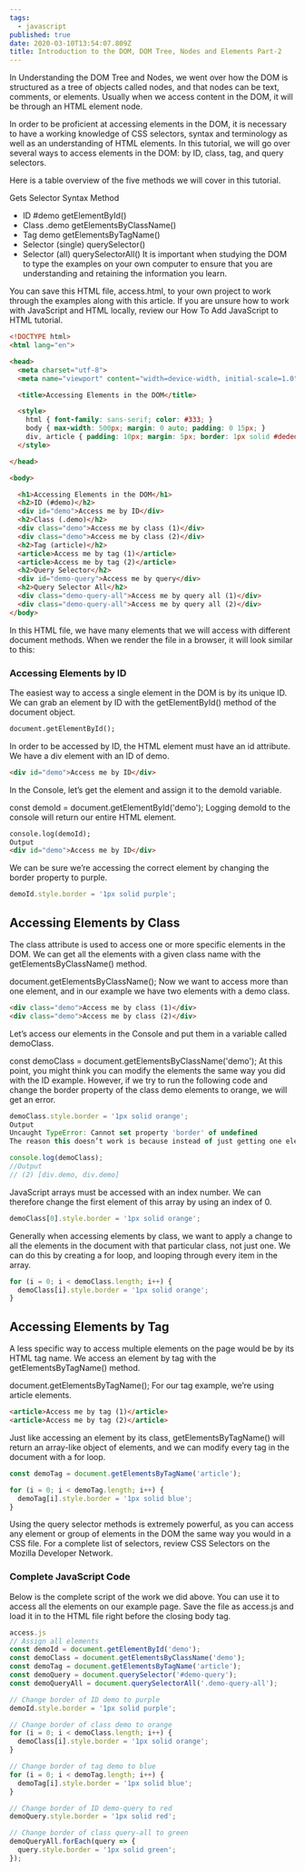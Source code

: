 ```yaml
---
tags:
  - javascript
published: true
date: 2020-03-10T13:54:07.809Z
title: Introduction to the DOM, DOM Tree, Nodes and Elements Part-2
---
```


In Understanding the DOM Tree and Nodes, we went over how the DOM is structured as a tree of objects called nodes, and that nodes can be text, comments, or elements. Usually when we access content in the DOM, it will be through an HTML element node.

In order to be proficient at accessing elements in the DOM, it is necessary to have a working knowledge of CSS selectors, syntax and terminology as well as an understanding of HTML elements. In this tutorial, we will go over several ways to access elements in the DOM: by ID, class, tag, and query selectors.


Here is a table overview of the five methods we will cover in this tutorial.

Gets	Selector Syntax	Method
* ID	#demo	getElementById()
* Class	.demo	getElementsByClassName()
* Tag	demo	getElementsByTagName()
* Selector (single)		querySelector()
* Selector (all)		querySelectorAll()
It is important when studying the DOM to type the examples on your own computer to ensure that you are understanding and retaining the information you learn.

You can save this HTML file, access.html, to your own project to work through the examples along with this article. If you are unsure how to work with JavaScript and HTML locally, review our How To Add JavaScript to HTML tutorial.

```html
<!DOCTYPE html>
<html lang="en">

<head>
  <meta charset="utf-8">
  <meta name="viewport" content="width=device-width, initial-scale=1.0">

  <title>Accessing Elements in the DOM</title>

  <style>
    html { font-family: sans-serif; color: #333; }
    body { max-width: 500px; margin: 0 auto; padding: 0 15px; }
    div, article { padding: 10px; margin: 5px; border: 1px solid #dedede; }
  </style>

</head>

<body>

  <h1>Accessing Elements in the DOM</h1>
  <h2>ID (#demo)</h2>
  <div id="demo">Access me by ID</div>
  <h2>Class (.demo)</h2>
  <div class="demo">Access me by class (1)</div>
  <div class="demo">Access me by class (2)</div>
  <h2>Tag (article)</h2>
  <article>Access me by tag (1)</article>
  <article>Access me by tag (2)</article>
  <h2>Query Selector</h2>
  <div id="demo-query">Access me by query</div>
  <h2>Query Selector All</h2>
  <div class="demo-query-all">Access me by query all (1)</div>
  <div class="demo-query-all">Access me by query all (2)</div>
</body>
```
In this HTML file, we have many elements that we will access with different document methods. When we render the file in a browser, it will look similar to this:

### Accessing Elements by ID
The easiest way to access a single element in the DOM is by its unique ID. We can grab an element by ID with the getElementById() method of the document object.
```html
document.getElementById();
```
In order to be accessed by ID, the HTML element must have an id attribute. We have a div element with an ID of demo.
```html
<div id="demo">Access me by ID</div>
```
In the Console, let’s get the element and assign it to the demoId variable.

const demoId = document.getElementById('demo');
Logging demoId to the console will return our entire HTML element.
```html
console.log(demoId);
Output
<div id="demo">Access me by ID</div>
```
We can be sure we’re accessing the correct element by changing the border property to purple.
```javascript
demoId.style.border = '1px solid purple';
```

Accessing Elements by Class
----------------------------

The class attribute is used to access one or more specific elements in the DOM. We can get all the elements with a given class name with the getElementsByClassName() method.

document.getElementsByClassName();
Now we want to access more than one element, and in our example we have two elements with a demo class.
```html
<div class="demo">Access me by class (1)</div>
<div class="demo">Access me by class (2)</div>
```
Let’s access our elements in the Console and put them in a variable called demoClass.

const demoClass = document.getElementsByClassName('demo');
At this point, you might think you can modify the elements the same way you did with the ID example. However, if we try to run the following code and change the border property of the class demo elements to orange, we will get an error.
```javascript
demoClass.style.border = '1px solid orange';
Output
Uncaught TypeError: Cannot set property 'border' of undefined
The reason this doesn’t work is because instead of just getting one element, we have an array-like object of elements.

console.log(demoClass);
//Output
// (2) [div.demo, div.demo]
```
JavaScript arrays must be accessed with an index number. We can therefore change the first element of this array by using an index of 0.
```javascript
demoClass[0].style.border = '1px solid orange';
```
Generally when accessing elements by class, we want to apply a change to all the elements in the document with that particular class, not just one. We can do this by creating a for loop, and looping through every item in the array.
```javascript
for (i = 0; i < demoClass.length; i++) {
  demoClass[i].style.border = '1px solid orange';
}
```
Accessing Elements by Tag
-------------------------

A less specific way to access multiple elements on the page would be by its HTML tag name. We access an element by tag with the getElementsByTagName() method.

document.getElementsByTagName();
For our tag example, we’re using article elements.
```html
<article>Access me by tag (1)</article>
<article>Access me by tag (2)</article>
```
Just like accessing an element by its class, getElementsByTagName() will return an array-like object of elements, and we can modify every tag in the document with a for loop.
```javascript
const demoTag = document.getElementsByTagName('article');

for (i = 0; i < demoTag.length; i++) {
  demoTag[i].style.border = '1px solid blue';
}
```

Using the query selector methods is extremely powerful, as you can access any element or group of elements in the DOM the same way you would in a CSS file. For a complete list of selectors, review CSS Selectors on the Mozilla Developer Network.

### Complete JavaScript Code
Below is the complete script of the work we did above. You can use it to access all the elements on our example page. Save the file as access.js and load it in to the HTML file right before the closing body tag.

```javascript
access.js
// Assign all elements
const demoId = document.getElementById('demo');
const demoClass = document.getElementsByClassName('demo');
const demoTag = document.getElementsByTagName('article');
const demoQuery = document.querySelector('#demo-query');
const demoQueryAll = document.querySelectorAll('.demo-query-all');

// Change border of ID demo to purple
demoId.style.border = '1px solid purple';

// Change border of class demo to orange
for (i = 0; i < demoClass.length; i++) {
  demoClass[i].style.border = '1px solid orange';
}

// Change border of tag demo to blue
for (i = 0; i < demoTag.length; i++) {
  demoTag[i].style.border = '1px solid blue';
}

// Change border of ID demo-query to red
demoQuery.style.border = '1px solid red';

// Change border of class query-all to green
demoQueryAll.forEach(query => {
  query.style.border = '1px solid green';
});
```